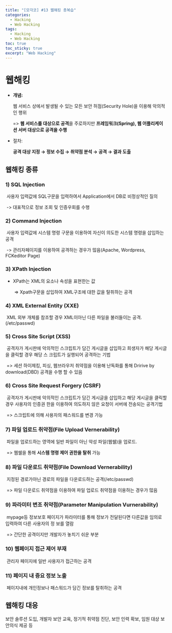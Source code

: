 ```yaml
---
title: "[모각코] #13 웹해킹 총복습"
categories:
  - Hacking
  - Web Hacking
tags:
  - Hacking
  - Web Hacking
toc: true
toc_sticky: true
excerpt: "Web Hacking"
---
```


# 웹해킹

* **개념:**

  웹 서비스 상에서 발생될 수 있는 모든 보안 허점(Security Hole)을 이용해 악의적인 행위

  => **웹 서비스를 대상으로 공격**을 주로하지만 **프레임워크(Spring), 웹 어플리케이션 서버 대상으로 공격을 수행**

* 절차:

  **공격 대상 지정 → 정보 수집 → 취약점 분석 → 공격 → 결과 도출** 



## 웹해킹 종류

### **1) SQL Injection**

​	사용자 입력값에 SQL구문을 입력하여서 Application에서 DB로 비정상적인 질의

​		-> 대표적으로 정보 조회 및 인증우회를 수행

 

### **2) Command Injection**

​	사용자 입력값에 시스템 명령 구문을 이용하여 자신이 의도한 시스템 명령을 삽입하는 공격

​		-> 관리자페이지를 이용하여 공격하는 경우가 많음(Apache, Wordpress, FCKeditor Page) 

 

### **3) XPath Injection**

* XPath는 XML의 요소나 속성을 표현한는 값

  ​	=> Xpath구문을 삽입하여 XML구조에 대한 값을 탈취하는 공격

 

### **4) XML External Entity (XXE)**

​	XML 외부 개체를 참조할 경우 XML이아닌 다른 파일을 불러들이는 공격.(/etc/passwd)

 

### **5) Cross Site Script (XSS)**

​	공격자가 게시판에 악의적인 스크립트가 담긴 게시글을 삽입하고 희생자가 해당 게시글을 클릭할 경우 해당 스	크립트가 실행되어 공격하는 기법

​		=> 세션 하이제킹, 피싱, 웹브라우저 취약점을 이용해 난독화를 통해 Dririve by download(DBD) 공격을 수행		할 	수 있음

 

### **6) Cross Site Request Forgery (CSRF)**

​	공격자가 게시판에 악의적인 스크립트가 담긴 게시글을 삽입하고 해당 게시글을 클릭할 경우 사용자의 인증권	한을 이용하여 의도하지 않은 요청이 서버에 전송되는 공격기법

​		=> 스크립트에 의해 사용자의 패스워드를 변경 가능

 

### **7) 파일 업로드 취약점(File Upload Vernerability)**

​	파일을 업로드하는 영역에 일반 파일이 아닌 악성 파일(웹쉘)을 업로드.

​		=> 웹쉘을 통해 **시스템 명령 제어 권한을 탈취** 가능

 

### **8) 파일 다운로드 취약점(File Download Vernerability)**

​	지정된 경로가아닌 경로의 파일을 다운로드하는 공격(/etc/passwd)

​		=> 파일 다운로드 취약점을 이용하여 파일 업로드 취약점을 이용하는 경우가 많음

 

### **9) 파라미터 변조 취약점(Parameter Manipulation Vurnerability)**

​	mypage등 정보보호 페이지가 파라미터를 통해 정보가 전달된다면 다른값을 임의로 입력하여 다른 사용자의 정	보를 열람

​		=> 간단한 공격이지만 개발자가 놓치기 쉬운 부분

 

### **10) 웹페이지 접근 제어 부재**

​	관리자 페이지에 일반 사용자가 접근하는 공격

 

### **11) 페이지 내 중요 정보 노출**

​	페이지내에 개인정보나 패스워드가 담긴 정보를 탈취하는 공격



## 웹해킹 대응

보안 솔루션 도입, 개발자 보안 교육, 정기적 취약점 진단, 보안 인력 확보, 임원 대상 보안의식 제공 등